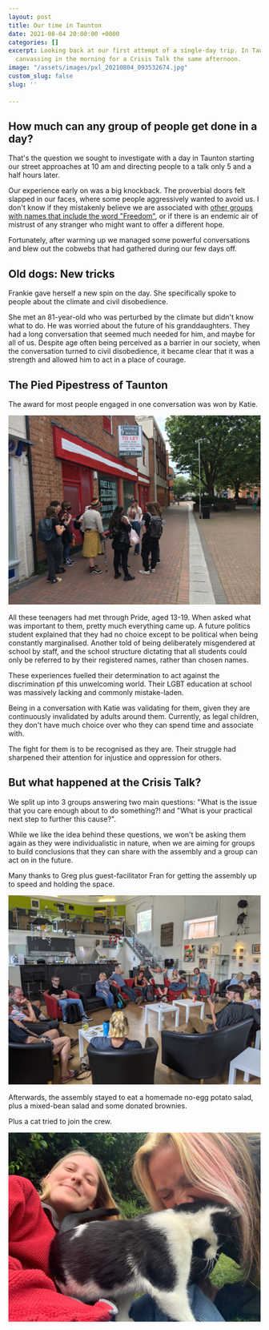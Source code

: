 ```yaml
---
layout: post
title: Our time in Taunton
date: 2021-08-04 20:00:00 +0000
categories: []
excerpt: Looking back at our first attempt of a single-day trip. In Taunton we started
  canvassing in the morning for a Crisis Talk the same afternoon.
image: "/assets/images/pxl_20210804_093532674.jpg"
custom_slug: false
slug: ''

---
```

## How much can any group of people get done in a day?

That's the question we sought to investigate with a day in Taunton starting our street approaches at 10 am and directing people to a talk only 5 and a half hours later.

Our experience early on was a big knockback. The proverbial doors felt slapped in our faces, where some people aggressively wanted to avoid us. I don't know if they mistakenly believe we are associated with [other groups with names that include the word "Freedom"](https://www.hopenothate.org.uk/2020/08/28/the-uks-emerging-conspiracy-theory-street-movements/), or if there is an endemic air of mistrust of any stranger who might want to offer a different hope.

Fortunately, after warming up we managed some powerful conversations and blew out the cobwebs that had gathered during our few days off.

## Old dogs: New tricks

Frankie gave herself a new spin on the day. She specifically spoke to people about the climate and civil disobedience.

She met an 81-year-old who was perturbed by the climate but didn't know what to do. He was worried about the future of his granddaughters. They had a long conversation that seemed much needed for him, and maybe for all of us. Despite age often being perceived as a barrier in our society, when the conversation turned to civil disobedience, it became clear that it was a strength and allowed him to act in a place of courage.

## The Pied Pipestress of Taunton

The award for most people engaged in one conversation was won by Katie.

![](/assets/images/img-20210805-wa0019.jpg)

All these teenagers had met through Pride, aged 13-19. When asked what was important to them, pretty much everything came up. A future politics student explained that they had no choice except to be political when being constantly marginalised. Another told of being deliberately misgendered at school by staff, and the school structure dictating that all students could only be referred to by their registered names, rather than chosen names.

These experiences fuelled their determination to act against the discrimination pf this unwelcoming world. Their LGBT education at school was massively lacking and commonly mistake-laden.

Being in a conversation with Katie was validating for them, given they are continuously invalidated by adults around them. Currently, as legal children, they don't have much choice over who they can spend time and associate with.

The fight for them is to be recognised as they are. Their struggle had sharpened their attention for injustice and oppression for others.

## But what happened at the Crisis Talk?

We split up into 3 groups answering two main questions: "What is the issue that you care enough about to do something?! and "What is your practical next step to further this cause?".

While we like the idea behind these questions, we won't be asking them again as they were individualistic in nature, when we are aiming for groups to build conclusions that they can share with the assembly and a group can act on in the future.

Many thanks to Greg plus guest-facilitator Fran for getting the assembly up to speed and holding the space.

![](/assets/images/pxl_20210804_150932383.jpg)

Afterwards, the assembly stayed to eat a homemade no-egg potato salad, plus a mixed-bean salad and some donated brownies.

Plus a cat tried to join the crew.

![Two women and a black and white cat.](/assets/images/img-20210804-wa0015.jpg "Frankie and Katie with a local cat.")